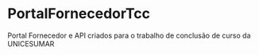 # PortalFornecedorTcc
Portal Fornecedor e API criados para o trabalho de conclusão de curso da UNICESUMAR
